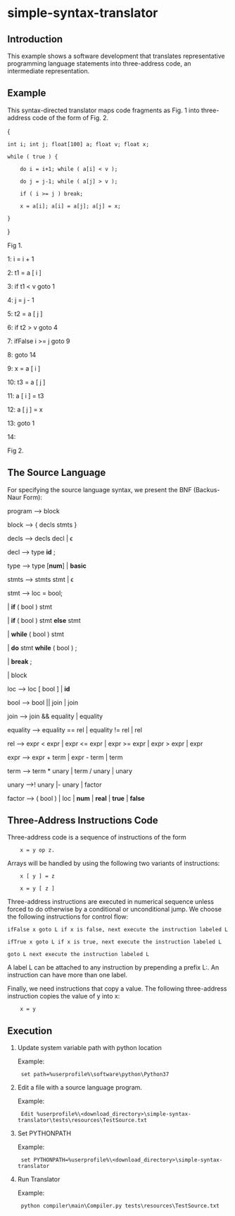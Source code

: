 # simple-syntax-translator
## Introduction

This example shows a software development that translates representative programming language statements
into three-address code, an intermediate representation.


## Example

This syntax-directed translator maps code fragments as Fig. 1 into three-address code of the form of Fig. 2.

{

	int i; int j; float[100] a; float v; float x;

	while ( true ) {

		do i = i+1; while ( a[i] < v );

		do j = j-1; while ( a[j] > v );

		if ( i >= j ) break;

		x = a[i]; a[i] = a[j]; a[j] = x;

	}

}

Fig 1.



1: i = i + 1

2: t1 = a [ i ]

3: if t1 < v goto 1

4: j = j - 1

5: t2 = a [ j ]

6: if t2 > v goto 4

7: ifFalse i >= j goto 9

8: goto 14

9: x = a [ i ]

10: t3 = a [ j ]

11: a [ i ] = t3

12: a [ j ] = x

13: goto 1

14:

Fig 2.


## The Source Language

For specifying the source language syntax, we present the BNF (Backus-Naur Form):

program --> block

block --> { decls stmts }

decls --> decls decl | ϵ

decl --> type **id** ;

type --> type [**num**] | **basic**

stmts --> stmts stmt | ϵ

stmt --> loc = bool;

  | **if** ( bool ) stmt
	     
  | **if** ( bool ) stmt **else** stmt
	     
  | **while** ( bool ) stmt
	     
  | **do** stmt **while** ( bool ) ;
	     
  | **break** ;
	     
  | block
	     
loc --> loc [ bool ] | **id**

bool --> bool || join | join

join --> join && equality | equality

equality --> equality == rel | equality != rel | rel

rel --> expr < expr | expr <= expr | expr >= expr | expr > expr | expr

expr --> expr + term | expr - term | term

term --> term * unary | term / unary | unary

unary -->! unary |- unary | factor

factor --> ( bool ) | loc | **num** | **real** | **true** | **false**


## Three-Address Instructions Code

Three-address code is a sequence of instructions of the form

		x = y op z.

Arrays will be handled by using the following two variants of instructions:

		x [ y ] = z
		
		x = y [ z ]


Three-address instructions are executed in numerical sequence unless forced
to do otherwise by a conditional or unconditional jump. We choose the following
instructions for control flow:

	ifFalse x goto L if x is false, next execute the instruction labeled L
	
	ifTrue x goto L if x is true, next execute the instruction labeled L
	
	goto L next execute the instruction labeled L
	

A label L can be attached to any instruction by prepending a prefix L:. An
instruction can have more than one label.

Finally, we need instructions that copy a value. The following three-address
instruction copies the value of y into x:

		x = y


## Execution

1) Update system variable path with python location

    Example:
    
    	set path=%userprofile%\software\python\Python37


2) Edit a file with a source language program.

   Example: 
   
    	Edit %userprofile%\<download_directory>\simple-syntax-translator\tests\resources\TestSource.txt


3) Set PYTHONPATH

   Example:
   
    	set PYTHONPATH=%userprofile%\<download_directory>\simple-syntax-translator


4) Run Translator

     Example:
     
        python compiler\main\Compiler.py tests\resources\TestSource.txt
 
 

